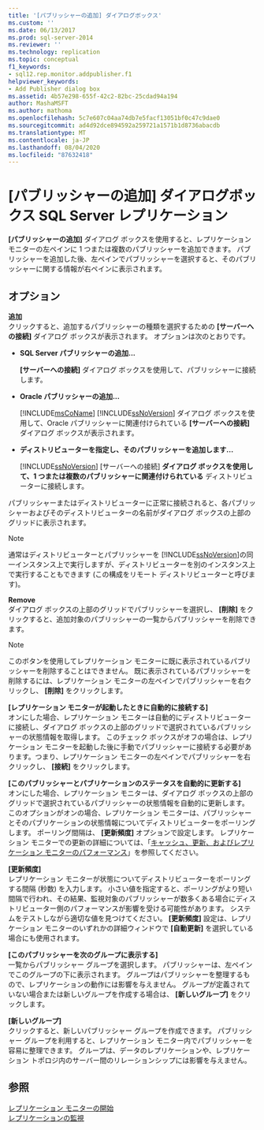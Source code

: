 ```yaml
---
title: '[パブリッシャーの追加] ダイアログボックス'
ms.custom: ''
ms.date: 06/13/2017
ms.prod: sql-server-2014
ms.reviewer: ''
ms.technology: replication
ms.topic: conceptual
f1_keywords:
- sql12.rep.monitor.addpublisher.f1
helpviewer_keywords:
- Add Publisher dialog box
ms.assetid: 4b57e298-655f-42c2-82bc-25cdad94a194
author: MashaMSFT
ms.author: mathoma
ms.openlocfilehash: 5c7e607c04aa74db7e5facf13051bf0c47c9dae0
ms.sourcegitcommit: ad4d92dce894592a259721a1571b1d8736abacdb
ms.translationtype: MT
ms.contentlocale: ja-JP
ms.lasthandoff: 08/04/2020
ms.locfileid: "87632418"
---
```

# <a name="sql-server-replication-add-publisher-dialog-box"></a>[パブリッシャーの追加] ダイアログボックス SQL Server レプリケーション 
  **[パブリッシャーの追加]** ダイアログ ボックスを使用すると、レプリケーション モニターの左ペインに 1 つまたは複数のパブリッシャーを追加できます。 パブリッシャーを追加した後、左ペインでパブリッシャーを選択すると、そのパブリッシャーに関する情報が右ペインに表示されます。  
  
## <a name="options"></a>オプション  
 **追加**  
 クリックすると、追加するパブリッシャーの種類を選択するための **[サーバーへの接続]** ダイアログ ボックスが表示されます。 オプションは次のとおりです。  
  
-   **SQL Server パブリッシャーの追加...**  
  
     **[サーバーへの接続]** ダイアログ ボックスを使用して、パブリッシャーに接続します。  
  
-   **Oracle パブリッシャーの追加...**  
  
     [!INCLUDE[msCoName](../../includes/msconame-md.md)] [!INCLUDE[ssNoVersion](../../includes/ssnoversion-md.md)] ダイアログ ボックスを使用して、Oracle パブリッシャーに関連付けられている **[サーバーへの接続]** ダイアログ ボックスが表示されます。  
  
-   **ディストリビューターを指定し、そのパブリッシャーを追加します...**  
  
     [!INCLUDE[ssNoVersion](../../includes/ssnoversion-md.md)] [サーバーへの接続] **ダイアログ ボックスを使用して、1 つまたは複数のパブリッシャーに関連付けられている** ディストリビューターに接続します。  
  
 パブリッシャーまたはディストリビューターに正常に接続されると、各パブリッシャーおよびそのディストリビューターの名前がダイアログ ボックスの上部のグリッドに表示されます。  
  
> [!NOTE]  
>  通常はディストリビューターとパブリッシャーを [!INCLUDE[ssNoVersion](../../includes/ssnoversion-md.md)]の同一インスタンス上で実行しますが、ディストリビューターを別のインスタンス上で実行することもできます (この構成をリモート ディストリビューターと呼びます)。  
  
 **Remove**  
 ダイアログ ボックスの上部のグリッドでパブリッシャーを選択し、 **[削除]** をクリックすると、追加対象のパブリッシャーの一覧からパブリッシャーを削除できます。  
  
> [!NOTE]  
>  このボタンを使用してレプリケーション モニターに既に表示されているパブリッシャーを削除することはできません。 既に表示されているパブリッシャーを削除するには、レプリケーション モニターの左ペインでパブリッシャーを右クリックし、 **[削除]** をクリックします。  
  
 **[レプリケーション モニターが起動したときに自動的に接続する]**  
 オンにした場合、レプリケーション モニターは自動的にディストリビューターに接続し、ダイアログ ボックスの上部のグリッドで選択されているパブリッシャーの状態情報を取得します。 このチェック ボックスがオフの場合は、レプリケーション モニターを起動した後に手動でパブリッシャーに接続する必要があります。つまり、レプリケーション モニターの左ペインでパブリッシャーを右クリックし、 **[接続]** をクリックします。  
  
 **[このパブリッシャーとパブリケーションのステータスを自動的に更新する]**  
 オンにした場合、レプリケーション モニターは、ダイアログ ボックスの上部のグリッドで選択されているパブリッシャーの状態情報を自動的に更新します。 このオプションがオンの場合、レプリケーション モニターは、パブリッシャーとそのパブリケーションの状態情報についてディストリビューターをポーリングします。 ポーリング間隔は、 **[更新頻度]** オプションで設定します。 レプリケーション モニターでの更新の詳細については、「[キャッシュ、更新、およびレプリケーション モニターのパフォーマンス](monitor/caching-refresh-and-replication-monitor-performance.md)」を参照してください。  
  
 **[更新頻度]**  
 レプリケーション モニターが状態についてディストリビューターをポーリングする間隔 (秒数) を入力します。 小さい値を指定すると、ポーリングがより短い間隔で行われ、その結果、監視対象のパブリッシャーが数多くある場合にディストリビューター側のパフォーマンスが影響を受ける可能性があります。 システムをテストしながら適切な値を見つけてください。 **[更新頻度]** 設定は、レプリケーション モニターのいずれかの詳細ウィンドウで **[自動更新]** を選択している場合にも使用されます。  
  
 **[このパブリッシャーを次のグループに表示する]**  
 一覧からパブリッシャー グループを選択します。 パブリッシャーは、左ペインでこのグループの下に表示されます。 グループはパブリッシャーを整理するもので、レプリケーションの動作には影響を与えません。 グループが定義されていない場合または新しいグループを作成する場合は、 **[新しいグループ]** をクリックします。  
  
 **[新しいグループ]**  
 クリックすると、新しいパブリッシャー グループを作成できます。 パブリッシャー グループを利用すると、レプリケーション モニター内でパブリッシャーを容易に整理できます。 グループは、データのレプリケーションや、レプリケーション トポロジ内のサーバー間のリレーションシップには影響を与えません。  
  
## <a name="see-also"></a>参照  
 [レプリケーション モニターの開始](monitor/start-the-replication-monitor.md)   
 [レプリケーションの監視](monitoring-replication.md)  
  
  
